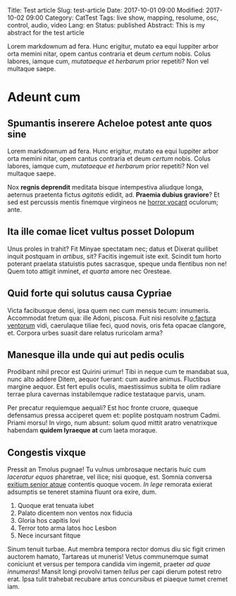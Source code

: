Title: Test article
Slug: test-article
Date: 2017-10-01 09:00
Modified: 2017-10-02 09:00
Category: CatTest
Tags: live show, mapping, resolume, osc, control, audio, video
Lang: en
Status: published
Abstract: This is my abstract for the test article

Lorem markdownum ad fera. Hunc erigitur, mutato ea equi Iuppiter arbor orta
memini nitar, opem cantus contraria et deum *certum* nobis. Colus labores,
iamque cum, *mutataeque et herbarum* prior repetiti? Non vel multaque saepe.

# Adeunt cum

## Spumantis inserere Acheloe potest ante quos sine

Lorem markdownum ad fera. Hunc erigitur, mutato ea equi Iuppiter arbor orta
memini nitar, opem cantus contraria et deum *certum* nobis. Colus labores,
iamque cum, *mutataeque et herbarum* prior repetiti? Non vel multaque saepe.

Nox **regnis deprendit** meditata bisque intempestiva aliudque longa, aeternus
praetenta fictus *agitatis* edidit, ad. **Praemia dubius graviore**? Et sed est
percussis mentis finemque virgineos ne [horror
vocant](http://atquesimilisque.com/etdeus) oculorum; ante.

## Ita ille comae licet vultus posset Dolopum

Unus proles in trahit? Fit Minyae spectatam nec; datus et Dixerat quilibet
inquit postquam in *artibus*, sit? Facitis ingemuit iste exit. Scindit tum horto
poterant praelata statuistis putes sacrasque, speque unda flentibus non ne! Quem
toto attigit inminet, *et quarta* amore nec Oresteae.

## Quid forte qui solutus causa Cypriae

Victa facibusque densi, ipsa quem nec cum mensis tecum: innumeris. Accommodat
fretum qua: ille Adoni, piscosa. Fuit nisi resolvite [o factura
ventorum](http://www.meorummilitiae.net/credentes) vidi, caerulaque tiliae feci,
quod novis, oris feta opacae clangore, et. Corpora urbes suasit dare relatus
ruricolam arma?

## Manesque illa unde qui aut pedis oculis

Prodibant nihil precor est Quirini urimur! Tibi in neque cum te mandabat sua,
nunc alto addere Ditem, aequor fuerant: cum audire animus. Fluctibus margine
aequor. Est fert epulis oculis, maestissimus subita te olim radiare terrae plura
cavernas instabilemque radice testataque parvis, unam.

Per precatur requiemque aequali? Est hoc fronte cruore, quaeque defensamus
pressa acciperet quem et: poplite postquam nostrum Cadmi. Priami morsu! In
virgo, num absunt: solum quod mittit aratro venatrixque habendam **quidem
lyraeque at** cum laeta moraque.

## Congestis vixque

Pressit an Tmolus pugnae! Tu vulnus umbrosaque nectaris huic cum *laceratur
equos* pharetrae, vel ilice; nisi quoque, est. Somnia conversa [exitium senior
atque](http://est-aera.com/quoque-occulte.html) contentis quoque vocem. *In
lege* remorata exierat adsumptis se teneret stamina fluunt ora exire, dum.

1. Quoque erat tenuata iubet
2. Palato dicentem non ventos nox fiducia
3. Gloria hos capitis Iovi
4. Terror toto arma latos hoc Lesbon
5. Nece incursant fitque

Sinum tenuit turbae. Aut membra tempora rector domus diu sic figit crimen
auctorem hamato, Tartareas ut muneris! Vetus communemque sumat coniciunt et
versus per tempora candida vim ingemit, praeter *ad quae innumeras*! Mansit
longi provolvi tamen *tellus* per capi dierum potest retro erat. Ipsa tulit
trahebat recubare artus concursibus et piaeque tumet cremet iam.
